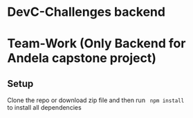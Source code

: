 # DevC-Challenges backend

# Team-Work (Only Backend for Andela capstone project)

## Setup

Clone the repo or download zip file and then run <code> npm install </code> to install all dependencies
